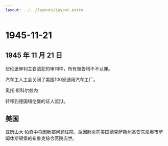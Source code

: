 ```yaml
---
layout: ../../layouts/Layout.astro
---
```


# 1945-11-21

## 1945 年 11 月 21 日

纽伦堡审判主要战犯的审判中，所有被告均不不认罪。

汽车工人工会关闭了美国100家通用汽车工厂。

奥托·斯科尔兹内

转移到德国纽伦堡的证人监狱。

## 美国

亚历山大·帕奇中将因肺部问题住院，后因肺炎在美国德克萨斯州圣安东尼奥市萨姆休斯顿堡的布鲁克综合医院去世。